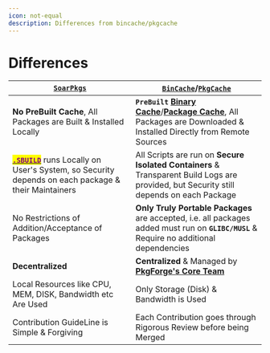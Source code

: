 ```yaml
---
icon: not-equal
description: Differences from bincache/pkgcache
---
```


# Differences

| [**`SoarPkgs`**](https://github.com/pkgforge/soarpkgs)                                                                                                      | [**`BinCache`**](https://github.com/Azathothas/Toolpacks)/[**`PkgCache`**](https://github.com/pkgforge/pkgcache)                                                |
| ----------------------------------------------------------------------------------------------------------------------------------------------------------- | --------------------------------------------------------------------------------------------------------------------------------------------------------------- |
| **No PreBuilt Cache**, All Packages are Built & Installed Locally                                                                                           | **`PreBuilt`** [**Binary Cache**](broken-reference)/[**Package Cache**](broken-reference), All Packages are Downloaded & Installed Directly from Remote Sources |
| [<mark style="color:purple;">**`.SBUILD`**</mark>](broken-reference) runs Locally on User's System, so Security depends on each package & their Maintainers | All Scripts are run on **Secure Isolated Containers** & Transparent Build Logs are provided, but Security still depends on each Package                         |
| No Restrictions of Addition/Acceptance of Packages                                                                                                          | **Only Truly Portable Packages** are accepted, i.e. all packages added must run on **`GLIBC/MUSL`** & Require no additional dependencies                        |
| **Decentralized**                                                                                                                                           | **Centralized** & Managed by [**PkgForge's Core Team**](../../people.md)                                                                                        |
| Local Resources like CPU, MEM, DISK, Bandwidth etc Are Used                                                                                                 | Only Storage (Disk) & Bandwidth is Used                                                                                                                         |
| Contribution GuideLine is Simple & Forgiving                                                                                                                | Each Contribution goes through Rigorous Review before being Merged                                                                                              |

